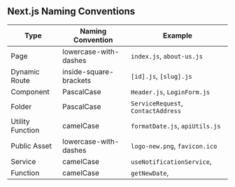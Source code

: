 ## Next.js Naming Conventions


| Type                | Naming Convention            | Example                          |
|---------------------|------------------------------|----------------------------------|
| Page                | lowercase-with-dashes        | `index.js`, `about-us.js`        |
| Dynamic Route       | inside-square-brackets       | `[id].js`, `[slug].js`           |
| Component           | PascalCase                   | `Header.js`, `LoginForm.js`      |
| Folder              | PascalCase                   | `ServiceRequest`, `ContactAddress`|
| Utility Function    | camelCase                    | `formatDate.js`, `apiUtils.js`   |
| Public Asset        | lowercase-with-dashes        | `logo-new.png`, `favicon.ico`    |
| Service             | camelCase                    | `useNotificationService`,        |
| Function            | camelCase                    | `getNewDate`,                    |

   
